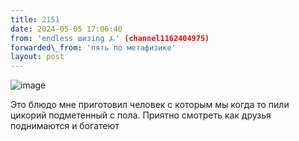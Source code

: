 ```yaml
---
title: 2151
date: 2024-05-05 17:06:40
from: 'endless шизing ⍼' (channel1162404975)
forwarded\_from: 'пять по метафизике'
layout: post
---
```


![image](photos/photo_347@05-05-2024_17-06-40.jpg)

Это блюдо мне приготовил человек с которым мы когда то пили цикорий подметенный с пола. Приятно смотреть как друзья поднимаются и богатеют
